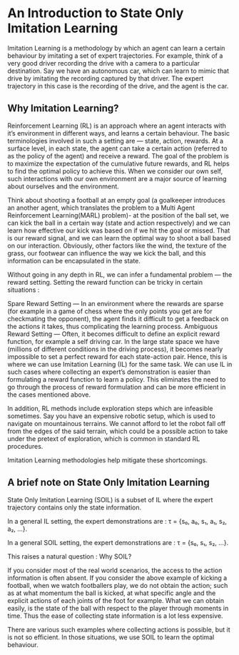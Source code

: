 # An Introduction to State Only Imitation Learning

Imitation Learning is a methodology by which an agent can learn a certain behaviour by imitating a set of expert trajectories. For example, think of a very good driver recording the drive with a camera to a particular destination. Say we have an autonomous car, which can learn to mimic that drive by imitating the recording captured by that driver. The expert trajectory in this case is the recording of the drive, and the agent is the car.

## Why Imitation Learning? 

Reinforcement Learning (RL) is an approach where an agent interacts with it’s environment in different ways, and learns a certain behaviour. The basic terminologies involved in such a setting are — state, action, rewards. At a surface level, in each state, the agent can take a certain action (referred to as the policy of the agent) and receive a reward. The goal of the problem is to maximize the expectation of the cumulative future rewards, and RL helps to find the optimal policy to achieve this. When we consider our own self, such interactions with our own environment are a major source of learning about ourselves and the environment.

Think about shooting a football at an empty goal (a goalkeeper introduces an another agent, which translates the problem to a Multi Agent Reinforcement Learning(MARL) problem)- at the position of the ball set, we can kick the ball in a certain way (state and action respectively) and we can learn how effective our kick was based on if we hit the goal or missed. That is our reward signal, and we can learn the optimal way to shoot a ball based on our interaction. Obviously, other factors like the wind, the texture of the grass, our footwear can influence the way we kick the ball, and this information can be encapsulated in the state.

Without going in any depth in RL, we can infer a fundamental problem — the reward setting. Setting the reward function can be tricky in certain situations :

Spare Reward Setting — In an environment where the rewards are sparse (for example in a game of chess where the only points you get are for checkmating the opponent), the agent finds it difficult to get a feedback on the actions it takes, thus complicating the learning process.
Ambiguous Reward Setting — Often, it becomes difficult to define an explicit reward function, for example a self driving car. In the large state space we have (millions of different conditions in the driving process), it becomes nearly impossible to set a perfect reward for each state-action pair.
Hence, this is where we can use Imitation Learning (IL) for the same task. We can use IL in such cases where collecting an expert’s demonstration is easier than formulating a reward function to learn a policy. This eliminates the need to go through the process of reward formulation and can be more efficient in the cases mentioned above.

In addition, RL methods include exploration steps which are infeasible sometimes. Say you have an expensive robotic setup, which is used to navigate on mountainous terrains. We cannot afford to let the robot fall off from the edges of the said terrain, which could be a possible action to take under the pretext of exploration, which is common in standard RL procedures.

Imitation Learning methodologies help mitigate these shortcomings. 

## A brief note on State Only Imitation Learning

State Only Imitation Learning (SOIL) is a subset of IL where the expert trajectory contains only the state information.

In a general IL setting, the expert demonstrations are : τ = {s₀, a₀, s₁, a₁, s₂, a₂, …}.

In a general SOIL setting, the expert demonstrations are : τ = {s₀, s₁, s₂, …}.

This raises a natural question : Why SOIL?

If you consider most of the real world scenarios, the access to the action information is often absent. If you consider the above example of kicking a football, when we watch footballers play, we do not obtain the action; such as at what momentum the ball is kicked, at what specific angle and the explicit actions of each joints of the foot for example. What we can obtain easily, is the state of the ball with respect to the player through moments in time. Thus the ease of collecting state information is a lot less expensive.

There are various such examples where collecting actions is possible, but it is not so efficient. In those situations, we use SOIL to learn the optimal behaviour.